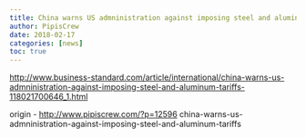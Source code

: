 ```yaml
---
title: China warns US admninistration against imposing steel and aluminum tariffs
author: PipisCrew
date: 2018-02-17
categories: [news]
toc: true
---
```


http://www.business-standard.com/article/international/china-warns-us-admninistration-against-imposing-steel-and-aluminum-tariffs-118021700646_1.html

origin - http://www.pipiscrew.com/?p=12596 china-warns-us-admninistration-against-imposing-steel-and-aluminum-tariffs